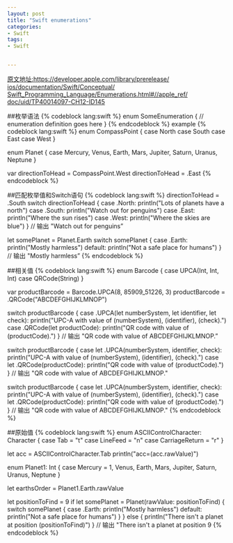 ```yaml
---
layout: post
title: "Swift enumerations"
categories:
- Swift
tags:
- Swift


--- 
```

[原文地址:https://developer.apple.com/library/prerelease/  ios/documentation/Swift/Conceptual/  Swift_Programming_Language/Enumerations.html#//apple_ref/  doc/uid/TP40014097-CH12-ID145](hhttps://developer.apple.com/library/prerelease/ios/documentation/Swift/Conceptual/Swift_Programming_Language/Enumerations.html#//apple_ref/doc/uid/TP40014097-CH12-ID145)

##枚举语法
{% codeblock lang:swift  %}
enum SomeEnumeration {
    // enumeration definition goes here
}
{% endcodeblock %}
example
{% codeblock lang:swift  %}
enum CompassPoint {
    case North
    case South
    case East
    case West
}

enum Planet {
  case Mercury, Venus, Earth, Mars, Jupiter, Saturn, Uranus, Neptune
}

var directionToHead = CompassPoint.West
directionToHead = .East
{% endcodeblock %}

##匹配枚举值和Switch语句
{% codeblock lang:swift  %}
directionToHead = .South
switch directionToHead {
case .North:
    println("Lots of planets have a north")
case .South:
    println("Watch out for penguins")
case .East:
    println("Where the sun rises")
case .West:
    println("Where the skies are blue")
}
// 输出 "Watch out for penguins”

let somePlanet = Planet.Earth
switch somePlanet {
case .Earth:
    println("Mostly harmless")
default:
    println("Not a safe place for humans")
}
// 输出 "Mostly harmless”
{% endcodeblock %}

##相关值
{% codeblock lang:swift  %}
enum Barcode {
  case UPCA(Int, Int, Int)
  case QRCode(String)
}

var productBarcode = Barcode.UPCA(8, 85909_51226, 3)
productBarcode = .QRCode("ABCDEFGHIJKLMNOP")

switch productBarcode {
case .UPCA(let numberSystem, let identifier, let check):
    println("UPC-A with value of \(numberSystem), \(identifier), \(check).")
case .QRCode(let productCode):
    println("QR code with value of \(productCode).")
}
// 输出 "QR code with value of ABCDEFGHIJKLMNOP.”

switch productBarcode {
case let .UPCA(numberSystem, identifier, check):
    println("UPC-A with value of \(numberSystem), \(identifier), \(check).")
case let .QRCode(productCode):
    println("QR code with value of \(productCode).")
}
// 输出 "QR code with value of ABCDEFGHIJKLMNOP."

switch productBarcode {
case let .UPCA(numberSystem, identifier, check):
    println("UPC-A with value of \(numberSystem), \(identifier), \(check).")
case let .QRCode(productCode):
    println("QR code with value of \(productCode).")
}
// 输出 "QR code with value of ABCDEFGHIJKLMNOP."
{% endcodeblock %}

##原始值
{% codeblock lang:swift  %}
enum ASCIIControlCharacter: Character {
    case Tab = "t"
    case LineFeed = "n"
    case CarriageReturn = "r"
}

let acc = ASCIIControlCharacter.Tab
println("acc=\(acc.rawValue)")

enum Planet1: Int {
    case Mercury = 1, Venus, Earth, Mars, Jupiter, Saturn, Uranus, Neptune
}

let earthsOrder = Planet1.Earth.rawValue

let positionToFind = 9
if let somePlanet = Planet(rawValue: positionToFind) {
    switch somePlanet {
    case .Earth:
        println("Mostly harmless")
    default:
        println("Not a safe place for humans")
    }
} else {
    println("There isn't a planet at position \(positionToFind)")
}
// 输出 "There isn't a planet at position 9
{% endcodeblock %}
